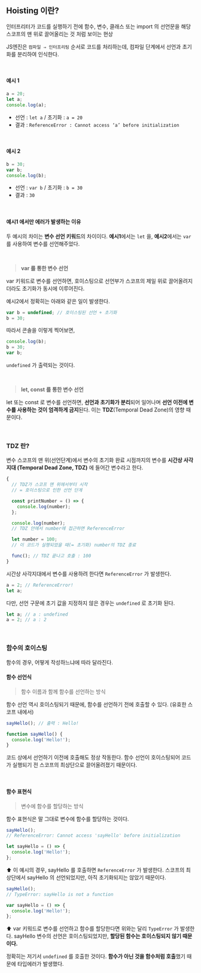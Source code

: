 ## Hoisting 이란?

인터프리터가 코드를 실행하기 전에 함수, 변수, 클래스 또는 import 의 선언문을 해당 스코프의 맨 위로 끌어올리는 것 처럼 보이는 현상

JS엔진은 `컴파일 ⇒ 인터프리팅` 순서로 코드를 처리하는데, 컴파일 단계에서 선언과 초기화를 분리하여 인식한다.

<br>

#### 예시 1

```jsx
a = 20;
let a;
console.log(a);
```

- 선언 : `let a` / 초기화 : `a = 20`
- 결과 : `ReferenceError : Cannot access ‘a’ before initialization`

<br>

#### 예시 2

```jsx
b = 30;
var b;
console.log(b);
```

- 선언 : `var b` / 초기화 : `b = 30`
- 결과 : `30`

<br>

#### 예시1 에서만 에러가 발생하는 이유

두 예시의 차이는 **변수 선언 키워드**의 차이이다.
**예시1**에서는 `let` 을, **예시2**에서는 `var` 를 사용하여 변수를 선언해주었다.

<br>

> **var 를 통한 변수 선언**

var 키워드로 변수를 선언하면, 호이스팅으로 선언부가 스코프의 제일 위로 끌어올려지더라도 초기화가 동시에 이루어진다.

예시2에서 정확히는 아래와 같은 일이 발생한다.

```jsx
var b = undefined; // 호이스팅된 선언 + 초기화
b = 30;
```

따라서 콘솔을 이렇게 찍어보면,

```jsx
console.log(b);
b = 30;
var b;
```

`undefined` 가 출력되는 것이다.

<br>

> **let, const 를 통한 변수 선언**

let 또는 const 로 변수를 선언하면, **선언과 초기화가 분리**되어 일어나며 **선언 이전에 변수를 사용하는 것이 엄격하게 금지**된다. 이는 **TDZ**(Temporal Dead Zone)의 영향 때문이다.

<br>

### TDZ 란?

변수 스코프의 맨 위(선언단계)에서 변수의 초기화 완료 시점까지의 변수를 **시간상 사각지대 (Temporal Dead Zone, TDZ)** 에 들어간 변수라고 한다.

```jsx
{
  // TDZ가 스코프 맨 위에서부터 시작
  // = 호이스팅으로 인한 선언 단계

  const printNumber = () => {
    console.log(number);
  };

  console.log(number);
  // TDZ 안에서 number에 접근하면 ReferenceError

  let number = 100;
  // 이 코드가 실행되었을 때(= 초기화) number의 TDZ 종료

  func(); // TDZ 끝나고 호출 : 100
}
```

시간상 사각지대에서 변수를 사용하려 한다면 `ReferenceError` 가 발생한다.

```jsx
a = 2; // ReferenceError!
let a;
```

다만, 선언 구문에 초기 값을 지정하지 않은 경우는 `undefined` 로 초기화 된다.

```jsx
let a; // a : undefined
a = 2; // a : 2
```

<br>

### 함수의 호이스팅

함수의 경우, 어떻게 작성하느냐에 따라 달라진다.

#### 함수 선언식

> 함수 이름과 함께 함수를 선언하는 방식

함수 선언 역시 호이스팅되기 때문에, 함수를 선언하기 전에 호출할 수 있다. (유효한 스코프 내에서)

```jsx
sayHello(); // 출력 : Hello!

function sayHello() {
  console.log('Hello!');
}
```

코드 상에서 선언하기 이전에 호출해도 정상 작동한다.
함수 선언이 호이스팅되어 코드가 실행되기 전 스코프의 최상단으로 끌어올려졌기 때문이다.

<br>

#### 함수 표현식

> 변수에 함수를 할당하는 방식

함수 표현식은 말 그대로 변수에 함수를 할당하는 것이다.

```jsx
sayHello();
// ReferenceError: Cannot access 'sayHello' before initialization

let sayHello = () => {
  console.log('Hello!');
};
```

⬆️ 이 예시의 경우, sayHello 를 호출하면 `ReferenceError` 가 발생한다. 스코프의 최상단에서 sayHello 의 선언되었지만, 아직 초기화되지는 않았기 때문이다.

```jsx
sayHello();
// TypeError: sayHello is not a function

var sayHello = () => {
  console.log('Hello!');
};
```

⬆️ var 키워드로 변수를 선언하고 함수를 할당한다면 위와는 달리 `TypeError` 가 발생한다. sayHello 변수의 선언은 호이스팅되었지만, **할당된 함수는 호이스팅되지 않기 때문이다.**

정확히는 저기서 `undefined` 를 호출한 것이다. **함수가 아닌 것을 함수처럼 호출**했기 때문에 타입에러가 발생했다.
